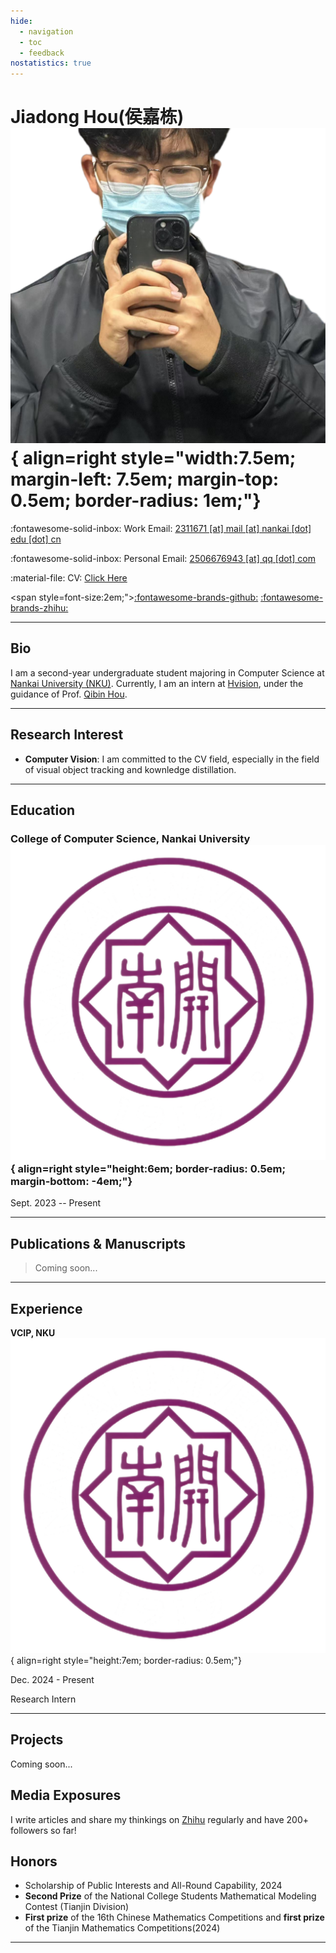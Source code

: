 ```yaml
---
hide:
  - navigation
  - toc
  - feedback
nostatistics: true
---
```


# Jiadong Hou(侯嘉栋) ![](img/me.png){ align=right style="width:7.5em; margin-left: 7.5em; margin-top: 0.5em; border-radius: 1em;"}

<!--:fontawesome-solid-building: Office: [424, 60 5th Ave, New York, NY 10011](https://maps.app.goo.gl/N7m2fM5EbM3TToB79)-->

:fontawesome-solid-inbox: Work Email: [2311671 [at] mail [at] nankai [dot] edu [dot] cn](mailto:2311671@mail.nankai.edu.cn)

:fontawesome-solid-inbox: Personal Email: [2506676943 [at] qq [dot] com](mailto:2506676943@qq.com)

:material-file: CV: [Click Here](https://ichubai.github.io/)

<span style=font-size:2em;">[:fontawesome-brands-github:](https://github.com/iChubai/)  [:fontawesome-brands-zhihu:](https://www.zhihu.com/people/chu-bai-13-4)</span>

---

## Bio

I am a second-year undergraduate student majoring in Computer Science at  [Nankai University (NKU)](https://www.nankai.edu.cn/). Currently, I am an intern at [Hvision](https://github.com/HVision-NKU), under the guidance of Prof. [Qibin Hou](https://houqb.github.io/).

---

## Research Interest

- **Computer Vision**: I am committed to the CV field, especially in the field of visual object tracking and kownledge distillation.

---

## Education


### College of Computer Science, Nankai University![Image title](img/nankai(1).png){ align=right style="height:6em; border-radius: 0.5em; margin-bottom: -4em;"}

Sept. 2023 -- Present

---

## Publications & Manuscripts

> Coming soon...

---

## Experience

<!-- **GAIR, SJTU & Qing Yuan Research Institute**![Image title](img/gair.png){ align=right style="height:5em; border-radius: 0.5em;"} -->
<!---->
<!-- Jan. 2025 - Present -->
<!---->
<!-- Research Intern -->

**VCIP, NKU**![Image title](img/nankai(1).png){ align=right style="height:7em; border-radius: 0.5em;"}

Dec. 2024 - Present

Research Intern

---

## Projects

Coming soon...

## Media Exposures

I write articles and share my thinkings on [Zhihu](https://www.zhihu.com/people/chu-bai-13-4) regularly and have 200+ followers so far!

## Honors

- Scholarship of Public Interests and All-Round Capability, 2024 
- **Second Prize** of the National College Students Mathematical Modeling Contest (Tianjin Division)
- **First prize** of the 16th Chinese Mathematics Competitions and **first prize** of the  Tianjin Mathematics Competitions(2024)

---

<div align="center">
    <div align="center" style="width:20%">
        <script type="text/javascript" id="clustrmaps" src="//clustrmaps.com/map_v2.js?d=_1g20YoX1boCjXuxcNhGdbnRQiA2LG8IlLZwCYTAPUQ&cl=ffffff&w=a"></script>
    </div>
</div>
